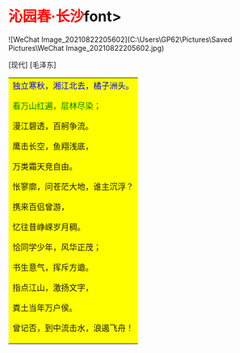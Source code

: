 # <font color="red">沁园春·长沙</font>font>

![WeChat Image_20210822205602](C:\Users\GP62\Pictures\Saved Pictures\WeChat Image_20210822205602.jpg)

[现代] [毛泽东]
<table><tr><td bgcolor="yellow">
<font color="blue">独立寒秋，湘江北去，橘子洲头。</font>

<font color="green">看万山红遍，层林尽染；</font>

漫江碧透，百舸争流。

鹰击长空，鱼翔浅底，

万类霜天竞自由。

怅寥廓，问苍茫大地，谁主沉浮？

携来百侣曾游，

忆往昔峥嵘岁月稠。

恰同学少年，风华正茂；

书生意气，挥斥方遒。

指点江山，激扬文字，

粪土当年万户侯。

曾记否，到中流击水，浪遏飞舟！</td></tr></table>

